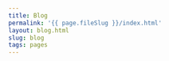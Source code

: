 ```yaml
---
title: Blog
permalink: '{{ page.fileSlug }}/index.html'
layout: blog.html
slug: blog
tags: pages
---
```



